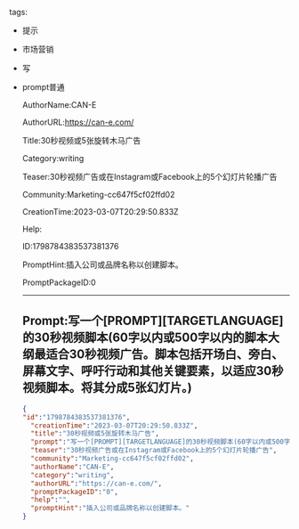   tags: 
- 提示
- 市场营销
- 写
- prompt普通

  AuthorName:CAN-E

  AuthorURL:https://can-e.com/

  Title:30秒视频或5张旋转木马广告

  Category:writing

  Teaser:30秒视频广告或在Instagram或Facebook上的5个幻灯片轮播广告

  Community:Marketing-cc647f5cf02ffd02

  CreationTime:2023-03-07T20:29:50.833Z

  Help:

  ID:1798784383537381376

  PromptHint:插入公司或品牌名称以创建脚本。

  PromptPackageID:0

  ---

  ## Prompt:写一个[PROMPT][TARGETLANGUAGE]的30秒视频脚本(60字以内或500字以内的脚本大纲最适合30秒视频广告。脚本包括开场白、旁白、屏幕文字、呼吁行动和其他关键要素，以适应30秒视频脚本。将其分成5张幻灯片。)

  ```json
  {
  "id":"1798784383537381376",
    "creationTime":"2023-03-07T20:29:50.833Z",
    "title":"30秒视频或5张旋转木马广告",
    "prompt":"写一个[PROMPT][TARGETLANGUAGE]的30秒视频脚本(60字以内或500字以内的脚本大纲最适合30秒视频广告。脚本包括开场白、旁白、屏幕文字、呼吁行动和其他关键要素，以适应30秒视频脚本。将其分成5张幻灯片。)",
    "teaser":"30秒视频广告或在Instagram或Facebook上的5个幻灯片轮播广告",
    "community":"Marketing-cc647f5cf02ffd02",
    "authorName":"CAN-E",
    "category":"writing",
    "authorURL":"https://can-e.com/",
    "promptPackageID":"0",
    "help":"",
    "promptHint":"插入公司或品牌名称以创建脚本。"
  }
  ```
